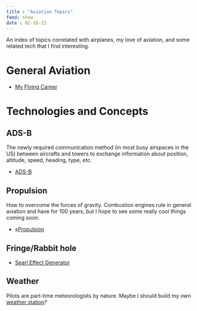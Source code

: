 ```yaml
---
title : "Aviation Topics"
feed: show
date : 02-16-23
---
```

An index of topics correlated with airplanes, my love of aviation, and some related tech that I find interesting.
# General Aviation
- [My Flying Career](notes/aviation/My%20Flying%20Career.md)

# Technologies and Concepts
## ADS-B
The newly required communication method (in most busy airspaces in the US) between aircrafts and towers to exchange information about position, altitude, speed, heading, type, etc.

- [ADS-B](notes/aviation/ADSB/ADS-B.md)

## Propulsion
How to overcome the forces of gravity. Combustion engines rule in general aviation and have for 100 years, but I hope to see some really cool things coming soon.
- s[Propulsion](notes/aviation/propulsion/Propulsion%20Topics.md)

## Fringe/Rabbit hole
- [Searl Effect Generator](https://segmagnetics.com/)

## Weather
Pilots are part-time meteorologists by nature. Maybe I should build my own [weather station](notes/myprojects/environmental/WeatherStation.md)?

